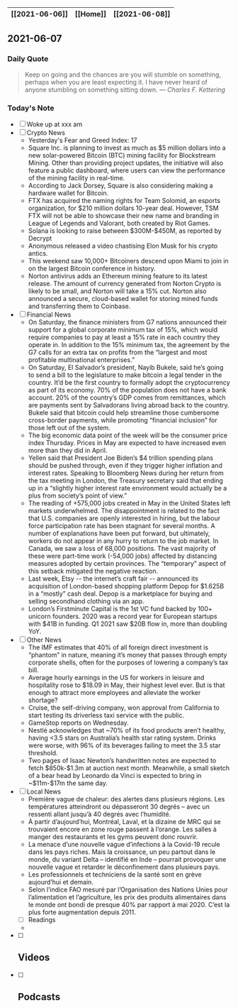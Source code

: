 | [[2021-06-06]] | [[Home]] | [[2021-06-08]] |
| :------------: | :------: | :------------: |

## 2021-06-07 

### Daily Quote
> Keep on going and the chances are you will stumble on something, perhaps when you are least expecting it. I have never heard of anyone stumbling on something sitting down.
> &mdash; <cite>Charles F. Kettering</cite>

### Today's Note
- [ ] Woke up at xxx am
- [ ] Crypto News
	- Yesterday's Fear and Greed Index: 17
	- Square Inc. is planning to invest as much as $5 million dollars into a new solar-powered Bitcoin (BTC) mining facility for Blockstream Mining. Other than providing project updates, the initiative will also feature a public dashboard, where users can view the performance of the mining facility in real-time.
	- According to Jack Dorsey, Square is also considering making a hardware wallet for Bitcoin.
	- FTX has acquired the naming rights for Team Solomid, an esports organization, for $210 million dollars 10-year deal. However, TSM FTX will not be able to showcase their new name and branding in League of Legends and Valorant, both created by Riot Games.
	- Solana is looking to raise between \$300M-\$450M, as reported by Decrypt
	- Anonymous released a video chastising Elon Musk for his crypto antics.
	- This weekend saw 10,000+ Bitcoiners descend upon Miami to join in on the largest Bitcoin conference in history.
	- Norton antivirus adds an Ethereum mining feature to its latest release. The amount of currency generated from Norton Crypto is likely to be small, and Norton will take a 15% cut. Norton also announced a secure, cloud-based wallet for storing mined funds and transferring them to Coinbase.
- [ ] Financial News
	- On Saturday, the finance ministers from G7 nations announced their support for a global corporate minimum tax of 15%, which would require companies to pay at least a 15% rate in each country they operate in. In addition to the 15% minimum tax, the agreement by the G7 calls for an extra tax on profits from the “largest and most profitable multinational enterprises.” 
	- On Saturday, El Salvador’s president, Nayib Bukele, said he’s going to send a bill to the legislature to make bitcoin a legal tender in the country. It’d be the first country to formally adopt the cryptocurrency as part of its economy. 70% of the population does not have a bank account. 20% of the country’s GDP comes from remittances, which are payments sent by Salvadorans living abroad back to the country. Bukele said that bitcoin could help streamline those cumbersome cross-border payments, while promoting “financial inclusion” for those left out of the system.
	- The big economic data point of the week will be the consumer price index Thursday. Prices in May are expected to have increased even more than they did in April.
	- Yellen said that President Joe Biden’s $4 trillion spending plans should be pushed through, even if they trigger higher inflation and interest rates. Speaking to Bloomberg News during her return from the tax meeting in London, the Treasury secretary said that ending up in a “slightly higher interest rate environment would actually be a plus from society’s point of view.”
	- The reading of +575,000 jobs created in May in the United States left markets underwhelmed. The disappointment is related to the fact that U.S. companies are openly interested in hiring, but the labour force participation rate has been stagnant for several months. A number of explanations have been put forward, but ultimately, workers do not appear in any hurry to return to the job market. In Canada, we saw a loss of 68,000 positions. The vast majority of these were part-time work (-54,000 jobs) affected by distancing measures adopted by certain provinces. The “temporary” aspect of this setback mitigated the negative reaction.
	- Last week, Etsy -- the internet’s craft fair -- announced its acquisition of London-based shopping platform Depop for $1.625B in a “mostly” cash deal. Depop is a marketplace for buying and selling secondhand clothing via an app.
	- London’s Firstminute Capital is the 1st VC fund backed by 100+ unicorn founders. 2020 was a record year for European startups with $41B in funding. Q1 2021 saw $20B flow in, more than doubling YoY.
- [ ] Other News
	-  The IMF estimates that 40% of all foreign direct investment is “phantom” in nature, meaning it’s money that passes through empty corporate shells, often for the purposes of lowering a company’s tax bill. 
	-  Average hourly earnings in the US for workers in leisure and hospitality rose to $18.09 in May, their highest level ever. But is that enough to attract more employees and alleviate the worker shortage?
	- Cruise, the self-driving company, won approval from California to start testing its driverless taxi service with the public.
	-  GameStop reports on Wednesday.
	-  Nestlé acknowledges that ~70% of its food products aren’t healthy, having <3.5 stars on Australia’s health star rating system. Drinks were worse, with 96% of its beverages failing to meet the 3.5 star threshold.
	-  Two pages of Isaac Newton’s handwritten notes are expected to fetch \$850k-\$1.3m at auction next month. Meanwhile, a small sketch of a bear head by Leonardo da Vinci is expected to bring in ~\$11m-\$17m the same day.
- [ ] Local News
	- Première vague de chaleur: des alertes dans plusieurs régions. Les températures atteindront ou dépasseront 30 degrés – avec un ressenti allant jusqu’à 40 degrés avec l’humidité.
	- À partir d’aujourd’hui, Montréal, Laval, et la dizaine de MRC qui se trouvaient encore en zone rouge passent à l’orange. Les salles à manger des restaurants et les gyms peuvent donc rouvrir.
	- La menace d’une nouvelle vague d’infections à la Covid-19 recule dans les pays riches. Mais la croissance, un peu partout dans le monde, du variant Delta – identifié en Inde – pourrait provoquer une nouvelle vague et retarder le déconfinement dans plusieurs pays.
	- Les professionnels et techniciens de la santé sont en grève aujourd’hui et demain.
	- Selon l’indice FAO mesuré par l’Organisation des Nations Unies pour l’alimentation et l’agriculture, les prix des produits alimentaires dans le monde ont bondi de presque 40% par rapport à mai 2020. C’est la plus forte augmentation depuis 2011.
	- [ ] Readings
	- 
- [ ] Videos
	- 
- [ ] Podcasts
	- 
